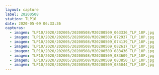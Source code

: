 ```yaml
---
layout: capture
label: 20200508
station: TLP10
date: 2020-05-09 06:33:36
capturas:
  - imagem: TLP10/2020/202005/20200508/M20200509_063336_TLP_10P.jpg
  - imagem: TLP10/2020/202005/20200508/M20200509_072937_TLP_10P.jpg
  - imagem: TLP10/2020/202005/20200508/M20200509_074139_TLP_10P.jpg
  - imagem: TLP10/2020/202005/20200508/M20200509_082617_TLP_10P.jpg
  - imagem: TLP10/2020/202005/20200508/M20200509_083436_TLP_10P.jpg
  - imagem: TLP10/2020/202005/20200508/M20200509_083609_TLP_10P.jpg
  - imagem: TLP10/2020/202005/20200508/M20200509_083850_TLP_10P.jpg
  - imagem: TLP10/2020/202005/20200508/M20200509_085044_TLP_10P.jpg
---
```

